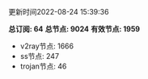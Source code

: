更新时间2022-08-24 15:39:36

**总订阅: 64**
**总节点: 9024**
**有效节点: 1959**
- v2ray节点: 1666
- ss节点: 247
- trojan节点: 46
